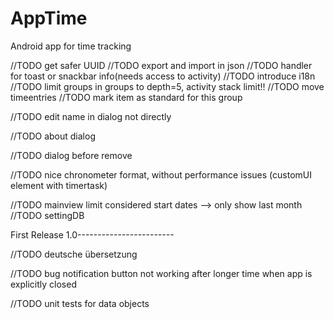 # AppTime

Android app for time tracking

//TODO get safer UUID
//TODO export and import in json
//TODO handler for toast or snackbar info(needs access to activity)
//TODO introduce i18n
//TODO limit groups in groups to depth=5, activity stack limit!!
//TODO move timeentries
//TODO mark item as standard for this group

//TODO edit name in dialog not directly

//TODO about dialog

//TODO dialog before remove

//TODO nice chronometer format, without performance issues (customUI element with timertask)

//TODO mainview limit considered start dates --> only show last month
//TODO settingDB

First Release 1.0------------------------

//TODO deutsche übersetzung

//TODO bug notification button not working 
        after longer time
        when app is explicitly closed

//TODO unit tests for data objects
